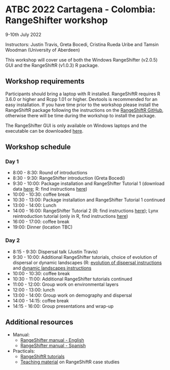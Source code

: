 # ATBC 2022 Cartagena - Colombia: RangeShifter workshop

9-10th July 2022

Instructors: Justin Travis, Greta Bocedi, Cristina Rueda Uribe and Tamsin Woodman (University of Aberdeen)

This workshop will cover use of both the Windows RangeShifter (v2.0.5) GUI and the RangeShiftR (v1.0.3) R package.

## Workshop requirements

Participants should bring a laptop with R installed. RangeShiftR requires R 3.6.0 or higher and Rcpp 1.01 or higher. Devtools is recommended for an easy installation. If you have time prior to the workshop please install the RangeShiftR package following the instructions on the [RangeShiftR GitHub](https://rangeshifter.github.io/RangeshiftR-tutorials/installing.html), otherwise there will be time during the workshop to install the package.

The RangeShifter GUI is only available on Windows laptops and the executable can be downloaded [here](https://github.com/RangeShifter/RangeShifter-software-and-documentation).

## Workshop schedule

### Day 1

* 8:00 - 8:30: Round of introductions
* 8:30 - 9:30: RangeShifter introduction (Greta Bocedi)
* 9:30 - 10:00: Package installation and RangeShifter Tutorial 1 (download data [here](https://github.com/RangeShifter/RangeShifter-software-and-documentation); R: find instructions [here](https://rangeshifter.github.io/RangeshiftR-tutorials/tutorial_1.html#1_Simulating_range_expansions))  
* 10:00 - 10:30: coffee break
* 10:30 - 13:00: Package installation and RangeShifter Tutorial 1 continued
* 13:00 - 14:00: Lunch
* 14:00 - 16:00: RangeShifter Tutorial 2 (R: find instructions [here](https://rangeshifter.github.io/RangeshiftR-tutorials/tutorial_2.html)); Lynx reintroduction tutorial (only in R, find instructions [here](https://github.com/RangeShifter/IBS2022_RS_workshop/blob/main/code/Prac2_RangeShiftR_Lynx.R))
* 16:00 - 17:00: coffee break
* 19:00: Dinner (location TBC)

### Day 2

* 8:15 - 9:30: Dispersal talk (Justin Travis)
* 9:30 - 10:00: Additional RangeShifter tutorials, choice of evolution of dispersal or dynamic landscapes (R: [evolution of dispersal instructions](https://rangeshifter.github.io/RangeshiftR-tutorials/tutorial_4.html) and [dynamic landscapes instructions](https://rangeshifter.github.io/RangeshiftR-tutorials/tutorial_3.html)
* 10:00 - 10:30: coffee break
* 10:30 - 11:00: Additional RangeShifter tutorials continued
* 11:00 - 12:00: Group work on environmental layers
* 12:00 - 13:00: lunch
* 13:00 - 14:00: Group work on demography and dispersal
* 14:00 - 14:15: coffee break
* 14:15 - 16:00: Group presentations and wrap-up

## Additional resources

* Manual:
    * [RangeShifter manual - English](https://tinyurl.com/RangeShifter-ManuelEN)
    * [RangeShifter manual - Spanish](https://tinyurl.com/RangeShifter-ManualEsp)
* Practicals:
    * [RangeShiftR tutorials](https://rangeshifter.github.io/RangeshiftR-tutorials/)
    * [Teaching material](https://damariszurell.github.io/EEC-QCB/) on RangeShiftR case studies

